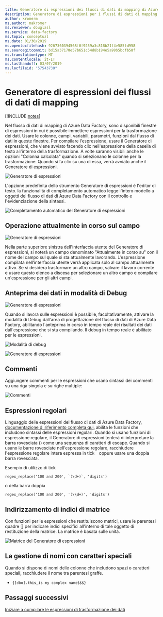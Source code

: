 ```yaml
---
title: Generatore di espressioni dei flussi di dati di mapping di Azure Data Factory
description: Generatore di espressioni per i flussi di dati di mapping di Azure Data Factory
author: kromerm
ms.author: makromer
ms.reviewer: douglasl
ms.service: data-factory
ms.topic: conceptual
ms.date: 01/30/2019
ms.openlocfilehash: 9267360394568f0f9259a3c818b21f4e585fd958
ms.sourcegitcommit: bd15a37170e57b651c54d8b194e5a99b5bcfb58f
ms.translationtype: MT
ms.contentlocale: it-IT
ms.lasthandoff: 03/07/2019
ms.locfileid: "57543730"
---
```

# <a name="mapping-data-flow-expression-builder"></a>Generatore di espressioni dei flussi di dati di mapping

[!INCLUDE [notes](../../includes/data-factory-data-flow-preview.md)]

Nel flusso di dati di mapping di Azure Data Factory, sono disponibili finestre di espressioni in cui è possibile immettere espressioni per la trasformazione dei dati. Usare le colonne, campi, variabili, parametri, funzioni dal flusso di dati in queste finestre. Per compilare l'espressione, usare il Generatore di espressioni, che viene avviato facendo clic nell'espressione della casella di testo all'interno della trasformazione. A volte saranno visibili anche le opzioni "Colonna calcolata" quando si selezionano le colonne per la trasformazione. Quando si fa clic su una di essa, verrà avviato anche il Generatore di espressioni.

![Generatore di espressioni](media/data-flow/expression.png "Generatore di espressioni")

L'opzione predefinita dello strumento Generatore di espressioni è l'editor di testo. la funzionalità di completamento automatico legge l'intero modello a oggetti del flusso di dati di Azure Data Factory con il controllo e l'evidenziazione della sintassi.

![Completamento automatico del Generatore di espressioni](media/data-flow/expb1.png "Completamento automatico del Generatore di espressioni")

## <a name="currently-working-on-field"></a>Operazione attualmente in corso sul campo

![Generatore di espressioni](media/data-flow/exp3.png "attualmente in corso su")

Nella parte superiore sinistra dell'interfaccia utente del Generatore di espressioni, si noterà un campo denominato "Attualmente in corso su" con il nome del campo sul quale si sta attualmente lavorando. L'espressione compilata nell'interfaccia utente verrà applicata solo al campo attualmente attivo. Se si desidera trasformare un altro campo, salvare il lavoro corrente e usare questo elenco a discesa per selezionare un altro campo e compilare un'espressione per gli altri campi.

## <a name="data-preview-in-debug-mode"></a>Anteprima dei dati in modalità di Debug

![Generatore di espressioni](media/data-flow/exp4b.png "Anteprima dei dati dell'espressione")

Quando si lavora sulle espressioni è possibile, facoltativamente, attivare la modalità di Debug dall'area di progettazione del flusso di dati di Azure Data Factory, abilitando l'anteprima in corso in tempo reale dei risultati dei dati dall'espressione che si sta compilando. Il debug in tempo reale è abilitato per le espressioni.

![Modalità di debug](media/data-flow/debugbutton.png "pulsante di Debug")


![Generatore di espressioni](media/data-flow/exp5.png "Anteprima dei dati dell'espressione")

## <a name="comments"></a>Commenti

Aggiungere commenti per le espressioni che usano sintassi dei commenti su una riga singola e su righe multiple:

![Commenti](media/data-flow/comments.png "Commenti")

## <a name="regular-expressions"></a>Espressioni regolari

Linguaggio delle espressioni del flusso di dati di Azure Data Factory, [documentazione di riferimento completa qui](https://aka.ms/dataflowexpressions), abilita le funzioni che includono sintassi delle espressioni regolari. Quando si usano funzioni di espressione regolare, il Generatore di espressioni tenterà di interpretare la barra rovesciata (\) come una sequenza di caratteri di escape. Quando si usano le barre rovesciate nell'espressione regolare, racchiudere l'espressione regolare intera espressa in tick ` ` oppure usare una doppia barra rovesciata.

Esempio di utilizzo di tick

```
regex_replace('100 and 200', `(\d+)`, 'digits')
```

o della barra doppia

```
regex_replace('100 and 200', '(\\d+)', 'digits')
```

## <a name="addressing-array-indexes"></a>Indirizzamento di indici di matrice

Con funzioni per le espressioni che restituiscono matrici, usare le parentesi quadre [] per indicare indici specifici all'interno di tale oggetto di restituzione della matrice. La matrice è basata sulle unità.

![Matrice del Generatore di espressioni](media/data-flow/expb2.png "Anteprima dei dati dell'espressione")

## <a name="handling-names-with-special-characters"></a>La gestione di nomi con caratteri speciali

Quando si dispone di nomi delle colonne che includono spazi o caratteri speciali, racchiudere il nome tra parentesi graffe.
* ```{[dbo].this_is my complex name$$$}```

## <a name="next-steps"></a>Passaggi successivi

[Iniziare a compilare le espressioni di trasformazione dei dati](data-flow-expression-functions.md)
